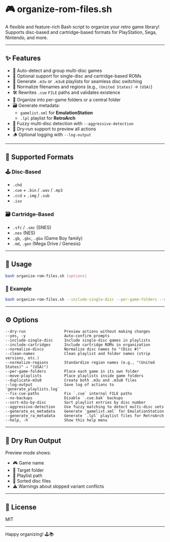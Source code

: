 # 🎮 organize-rom-files.sh

A flexible and feature-rich Bash script to organize your retro game library!  
Supports disc-based and cartridge-based formats for PlayStation, Sega, Nintendo, and more.

---

## ✨ Features

- 📀 Auto-detect and group multi-disc games
- 💾 Optional support for single-disc and cartridge-based ROMs
- 🎵 Generate `.m3u` or `.m3u8` playlists for seamless disc switching
- 🧹 Normalize filenames and regions (e.g., `(United States)` → `(USA)`)
- 🛠️ Rewrites `.cue` `FILE` paths and validates existence
- 📁 Organize into per-game folders or a central folder
- 🗃️ Generate metadata:
  - `gamelist.xml` for **EmulationStation**
  - `.lpl` playlist for **RetroArch**
- 🧠 Fuzzy multi-disc detection with `--aggressive-detection`
- 📜 Dry-run support to preview all actions
- 🪵 Optional logging with `--log-output`

---

## 📂 Supported Formats

### 🕹️ Disc-Based
- `.chd`
- `.cue` + `.bin` / `.wav` / `.mp3`
- `.ccd` + `.img` / `.sub`
- `.iso`

### 🗃️ Cartridge-Based
- `.sfc` / `.smc` (SNES)
- `.nes` (NES)
- `.gb`, `.gbc`, `.gba` (Game Boy family)
- `.md`, `.gen` (Mega Drive / Genesis)

---

## 🚀 Usage

```bash
bash organize-rom-files.sh [options]
```

### 🧰 Example

```bash
bash organize-rom-files.sh --include-single-disc --per-game-folders --normalize-discs --fix-cue-paths --generate_ra_metadata
```

---

## ⚙️ Options

```
--dry-run                 Preview actions without making changes
--yes, -y                 Auto-confirm prompts
--include-single-disc     Include single-disc games in playlists
--include-cartridges      Include cartridge ROMs in organization
--normalize-discs         Normalize disc names to "(Disc #)"
--clean-names             Clean playlist and folder names (strip versions, etc.)
--normalize-regions       Standardize region names (e.g., "(United States)" → "(USA)")
--per-game-folders        Place each game in its own folder
--move-playlists          Place playlists inside game folders
--duplicate-m3u8          Create both .m3u and .m3u8 files
--log-output              Save log of actions to `generate_playlists.log`
--fix-cue-paths           Fix `.cue` internal FILE paths
--no-backups              Disable `.cue.bak` backups
--sort-m3u-by-disc        Sort playlist entries by disc number
--aggressive-detection    Use fuzzy matching to detect multi-disc sets
--generate_es_metadata    Generate `gamelist.xml` for EmulationStation
--generate_ra_metadata    Generate `.lpl` playlist files for RetroArch
--help, -h                Show this help menu
```

---

## 🧪 Dry Run Output

Preview mode shows:
- 🎮 Game name
- 📁 Target folder
- 📜 Playlist path
- 📀 Sorted disc files
- ⚠️ Warnings about skipped variant conflicts

---

## 📄 License

MIT

---

Happy organizing! 🕹️📚
